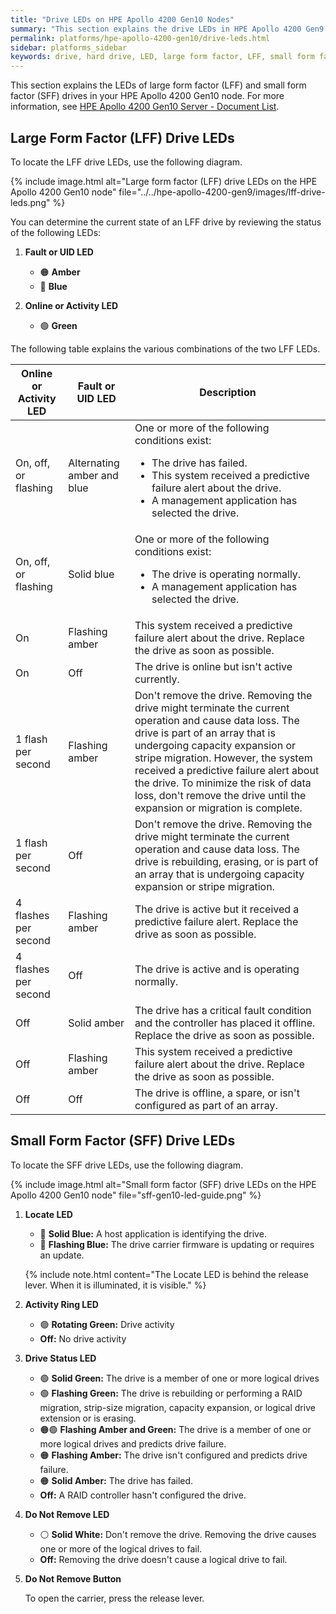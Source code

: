 ```yaml
---
title: "Drive LEDs on HPE Apollo 4200 Gen10 Nodes"
summary: "This section explains the drive LEDs in HPE Apollo 4200 Gen9 nodes."
permalink: platforms/hpe-apollo-4200-gen10/drive-leds.html
sidebar: platforms_sidebar
keywords: drive, hard drive, LED, large form factor, LFF, small form factor, SFF
---
```


This section explains the LEDs of large form factor (LFF) and small form factor (SFF) drives in your HPE Apollo 4200 Gen10 node. For more information, see [HPE Apollo 4200 Gen10 Server - Document List](https://support.hpe.com/hpesc/public/docDisplay?docLocale=en_US&docId=emr_na-a00061642en_us).

## Large Form Factor (LFF) Drive LEDs

To locate the LFF drive LEDs, use the following diagram.

<!-- Reuse the Gen9 image -->
{% include image.html alt="Large form factor (LFF) drive LEDs on the HPE Apollo 4200 Gen10 node" file="../../hpe-apollo-4200-gen9/images/lff-drive-leds.png" %}

You can determine the current state of an LFF drive by reviewing the status of the following LEDs:

1. **Fault or UID LED**

   * 🟠 **Amber**
   * 🔵 **Blue**

1. **Online or Activity LED**

   * 🟢 **Green**

The following table explains the various combinations of the two LFF LEDs.

<table>
<thead>
  <tr>
    <th>Online or Activity LED</th>
    <th>Fault or UID LED</th>
    <th>Description</th>
  </tr>
</thead>
<tbody>
  <tr>
    <td>On, off, or flashing</td>
    <td>Alternating amber and blue</td>
    <td>One or more of the following conditions exist:
      <ul>
        <li>The drive has failed.</li>
        <li>This system received a predictive failure alert about the drive.</li>
        <li>A management application has selected the drive.</li>
      </ul>
    </td>
  </tr>
  <tr>
    <td>On, off, or flashing</td>
    <td>Solid blue</td>
    <td>One or more of the following conditions exist:
      <ul>
        <li>The drive is operating normally.</li>
        <li>A management application has selected the drive.</li>
      </ul>
    </td>
  </tr>
  <tr>
    <td>On</td>
    <td>Flashing amber</td>
    <td>This system received a predictive failure alert about the drive. Replace the drive as soon as possible.</td>
  </tr>
  <tr>
    <td>On</td>
    <td>Off</td>
    <td>The drive is online but isn't active currently.</td>
  </tr>
  <tr>
    <td>1 flash per second</td>
    <td>Flashing amber</td>
    <td>Don't remove the drive. Removing the drive might terminate the current operation and cause data loss. The drive is part of an array that is undergoing capacity expansion or stripe migration. However, the system received a predictive failure alert about the drive. To minimize the risk of data loss, don't remove the drive until the expansion or migration is complete.</td>
  </tr>
  <tr>
    <td>1 flash per second</td>
    <td>Off</td>
    <td>Don't remove the drive. Removing the drive might terminate the current operation and cause data loss. The drive is rebuilding, erasing, or is part of an array that is undergoing capacity expansion or stripe migration.</td>
  </tr>
  <tr>
    <td>4 flashes per second</td>
    <td>Flashing amber</td>
    <td>The drive is active but it received a predictive failure alert. Replace the drive as soon as possible.</td>
  </tr>
  <tr>
    <td>4 flashes per second</td>
    <td>Off</td>
    <td>The drive is active and is operating normally.</td>
  </tr>
  <tr>
    <td>Off</td>
    <td>Solid amber</td>
    <td>The drive has a critical fault condition and the controller has placed it offline. Replace the drive as soon as possible.</td>
  </tr>
  <tr>
    <td>Off</td>
    <td>Flashing amber</td>
    <td>This system received a predictive failure alert about the drive. Replace the drive as soon as possible.</td>
  </tr>
  <tr>
    <td>Off</td>
    <td>Off</td>
    <td>The drive is offline, a spare, or isn't configured as part of an array.</td>
  </tr>
</tbody>
</table>

## Small Form Factor (SFF) Drive LEDs

To locate the SFF drive LEDs, use the following diagram.

{% include image.html alt="Small form factor (SFF) drive LEDs on the HPE Apollo 4200 Gen10 node" file="sff-gen10-led-guide.png" %}

1. **Locate LED**

   * 🔵 **Solid Blue:** A host application is identifying the drive.
   * 🔵 **Flashing Blue:** The drive carrier firmware is updating or requires an update.

   {% include note.html content="The Locate LED is behind the release lever. When it is illuminated, it is visible." %}

1. **Activity Ring LED**

   * 🟢 **Rotating Green:** Drive activity
   * **Off:** No drive activity

1. **Drive Status LED**

   * 🟢 **Solid Green:** The drive is a member of one or more logical drives
   * 🟢 **Flashing Green:** The drive is rebuilding or performing a RAID migration, strip-size migration, capacity expansion, or logical drive extension or is erasing.
   * 🟠🟢 **Flashing Amber and Green:** The drive is a member of one or more logical drives and predicts drive failure.
   * 🟠 **Flashing Amber:** The drive isn't configured and predicts drive failure.
   * 🟠 **Solid Amber:** The drive has failed.
   * **Off:** A RAID controller hasn't configured the drive.

1. **Do Not Remove LED**

   * ⚪ **Solid White:** Don't remove the drive. Removing the drive causes one or more of the logical drives to fail.
   * **Off:** Removing the drive doesn't cause a logical drive to fail.

1. **Do Not Remove Button**

   To open the carrier, press the release lever.
